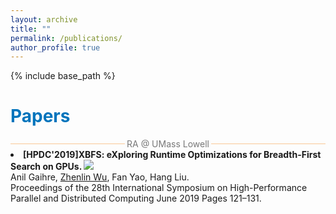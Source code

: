 ```yaml
---
layout: archive
title: ""
permalink: /publications/
author_profile: true
---
```

<!-- {% if author.googlescholar %}
  You can also find my articles on <u><a href="{{author.googlescholar}}">my Google Scholar profile</a>.</u>
{% endif %} -->

{% include base_path %}
<!-- {% for post in site.publications reversed %}
  {% include archive-single-publication.html %}
{% endfor %} -->
<style type="text/css" rel="stylesheet">
.section_header {
    margin-top: 20px;
    margin-bottom: 10px;
    text-align: left;
    font-size: 24px;
    color: #0074bc;
    font-weight: bold;
}
.paper-title {
        font-size: 18px;
        font-weight: bold;
        margin-top: 10px;
}
.divider {
  display: flex;
  align-items: center;
  text-align: center;
}

/* To show the lines on right 
and left sides of the text */
.divider::before,
.divider::after {
  content: "";
  border-bottom: 1px solid #fac896;
  flex: 1;
}
/* Space on left and right sides of text */
.divider:not(:empty)::before {
  margin-right: 0.25em;
}

.divider:not(:empty)::after {
  margin-left: 0.25em;
}
</style>
<h1 style="color:#0074bc">Papers</h1>
<!-- <div class="section_header">Conferences</div> -->
<div class="divider"><div style="color:#787878">RA @ UMass Lowell</div></div>
<li><b>[HPDC'2019]XBFS: eXploring Runtime Optimizations for Breadth-First Search on GPUs. <a href="http://zlwu92.github.io/files/XBFS.pdf" target="_blank"><img src="http://zlwu92.github.io/images/acrobat-pro.png"></a></b>
<!--  <a href="http://zlwu92.github.io/files/XBFS.pdf"><img src="https://img.shields.io/badge/-PDF-red" height="35px"></a> -->
<br> Anil Gaihre, <u>Zhenlin Wu</u>, Fan Yao, Hang Liu. 
<br> Proceedings of the 28th International Symposium on High-Performance Parallel and Distributed Computing June 2019 Pages 121–131.
</li>



<!-- <div class="section_header">Journals</div>

<li></li>



<div class="section_header">Workshop & Poster Papers</div>

<li></li> -->



